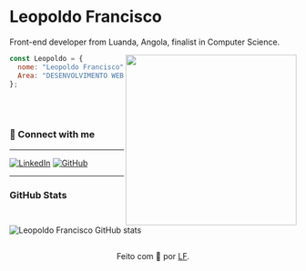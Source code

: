 # Leopoldo Francisco 
 Front-end developer from Luanda, Angola, finalist in Computer Science.

<img align="right" width="300" src="https://www.alura.com.br/artigos/assets/hello-world-em-varias-linguagens/imagem1.gif" />

```JavaScript
const Leopoldo = {
  nome: "Leopoldo Francisco",
  Area: "DESENVOLVIMENTO WEB",
};
```

<br>
<br>


### 🔗 Connect with me

---

[![LinkedIn](https://img.shields.io/badge/LinkedIn-000?style=for-the-badge&logo=linkedin&logoColor=0E76A8)](https://www.linkedin.com/in/leopoldo-francisco-43775b283/)
[![GitHub](https://img.shields.io/badge/GitHUB-000?style=for-the-badge&logo=github)](https://github.com/leopoldofrancisco)


----
### GitHub Stats

![Leopoldo Francisco GitHub stats](https://readme-stats-delivery-klad.vercel.app/api?username=leopoldofrancisco&show_icons=true&theme=onedark)

##
<div align="center">Feito com 💙 por <a href="https://github.com/leopoldofrancisco">LF</a>.</div>
